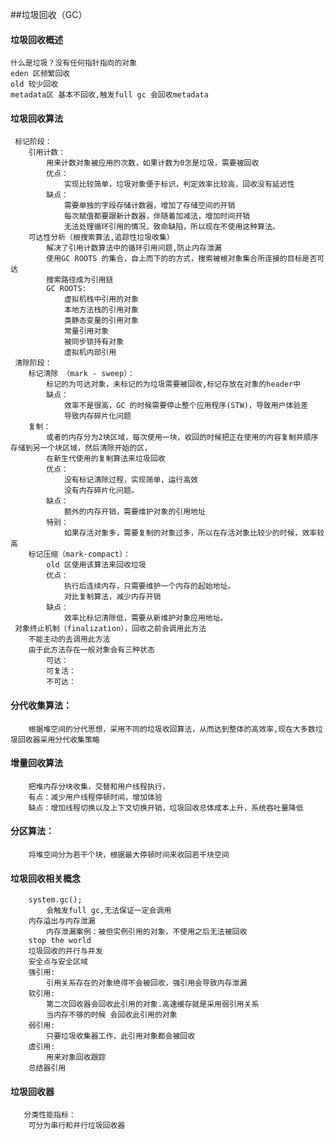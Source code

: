 ##垃圾回收（GC）
 #### 垃圾回收概述
    什么是垃圾？没有任何指针指向的对象
    eden 区频繁回收
    old 较少回收
    metadata区 基本不回收,触发full gc 会回收metadata
 #### 垃圾回收算法
     标记阶段：
        引用计数：
            用来计数对象被应用的次数，如果计数为0怎是垃圾，需要被回收
            优点：
                实现比较简单，垃圾对象便于标识，判定效率比较高，回收没有延迟性
            缺点：
                需要单独的字段存储计数器，增加了存储空间的开销
                每次赋值都要跟新计数器，伴随着加减法，增加时间开销
                无法处理循环引用的情况，致命缺陷，所以现在不使用这种算法。
        可达性分析（根搜索算法,追踪性垃圾收集）
            解决了引用计数算法中的循环引用问题,防止内存泄漏
            使用GC ROOTS 的集合，自上而下的的方式，搜索被根对象集合所连接的目标是否可达
            搜索路径成为引用链
            GC ROOTS:
                虚拟机栈中引用的对象
                本地方法栈的引用对象
                类静态变量的引用对象
                常量引用对象
                被同步锁持有对象
                虚拟机内部引用
     清除阶段：
        标记清除 （mark - sweep）：
            标记的为可达对象，未标记的为垃圾需要被回收,标记存放在对象的header中
            缺点：
                效率不是很高，GC 的时候需要停止整个应用程序(STW)，导致用户体验差
                导致内存碎片化问题
        复制：
            或者的内存分为2块区域，每次使用一块，收回的时候把正在使用的内容复制并顺序存储到另一个块区域，然后清除开始的区，
            在新生代使用的复制算法来垃圾回收
            优点：
                没有标记清除过程，实现简单，运行高效
                没有内存碎片化问题。
            缺点：
                额外的内存开销，需要维护对象的引用地址
            特别：
                如果存活对象多，需要复制的对象过多，所以在存活对象比较少的时候，效率较高
        标记压缩（mark-compact）：
            old 区使用该算法来回收垃圾
            优点：
                执行后连续内存，只需要维护一个内存的起始地址。
                对比复制算法，减少内存开销
            缺点：
                效率比标记清除低，需要从新维护对象应用地址。
     对象终止机制（finalization），回收之前会调用此方法
        不能主动的去调用此方法
        由于此方法存在一般对象会有三种状态
            可达：
            可复活：
            不可达：
 #### 分代收集算法：
        根据堆空间的分代思想，采用不同的垃圾收回算法，从而达到整体的高效率,现在大多数垃圾回收器采用分代收集策略
 #### 增量回收算法
        把堆内存分块收集，交替和用户线程执行，
        有点：减少用户线程停顿时间，增加体验
        缺点：增加线程切换以及上下文切换开销，垃圾回收总体成本上升，系统吞吐量降低
 #### 分区算法：
        将堆空间分为若干个块，根据最大停顿时间来收回若干块空间
 #### 垃圾回收相关概念
        system.gc();
            会触发full gc,无法保证一定会调用
        内存溢出与内存泄漏
            内存泄漏案例：被但实例引用的对象，不使用之后无法被回收
        stop the world
        垃圾回收的并行与并发
        安全点与安全区域
        强引用:
            引用关系存在的对象绝得不会被回收，强引用会导致内存泄漏
        软引用:
            第二次回收器会回收此引用的对象.高速缓存就是采用弱引用关系
            当内存不够的时候 会回收此引用的对象
        弱引用:
            只要垃圾收集器工作，此引用对象都会被回收
        虚引用:
            用来对象回收跟踪
        总结器引用
 #### 垃圾回收器
       分类性能指标：
        可分为串行和并行垃圾回收器
        
